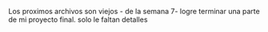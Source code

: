 Los proximos archivos son viejos - de la semana 7- logre terminar una parte de mi proyecto final. solo le faltan detalles
